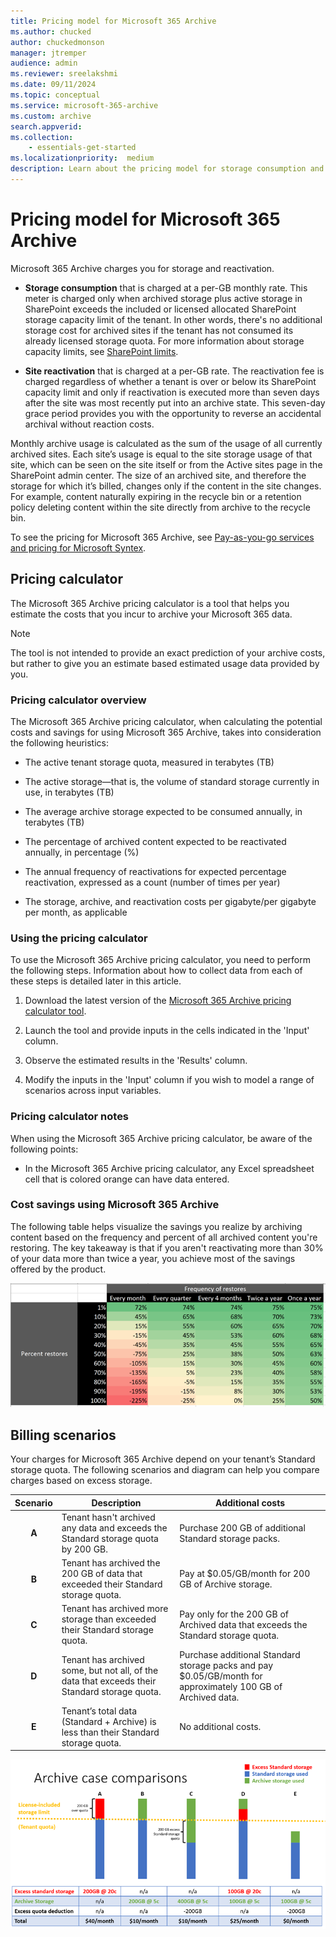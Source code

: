 ```yaml
---
title: Pricing model for Microsoft 365 Archive
ms.author: chucked
author: chuckedmonson
manager: jtremper
audience: admin
ms.reviewer: sreelakshmi
ms.date: 09/11/2024
ms.topic: conceptual
ms.service: microsoft-365-archive
ms.custom: archive
search.appverid:
ms.collection:
    - essentials-get-started
ms.localizationpriority:  medium
description: Learn about the pricing model for storage consumption and site reactivation in Microsoft 365 Archive.
---
```


# Pricing model for Microsoft 365 Archive

Microsoft 365 Archive charges you for storage and reactivation.

- **Storage consumption** that is charged at a per-GB monthly rate. This meter is charged only when archived storage plus active storage in SharePoint exceeds the included or licensed allocated SharePoint storage capacity limit of the tenant. In other words, there's no additional storage cost for archived sites if the tenant has not consumed its already licensed storage quota. For more information about storage capacity limits, see [SharePoint limits](/office365/servicedescriptions/sharepoint-online-service-description/sharepoint-online-limits).

- **Site reactivation** that is charged at a per-GB rate. The reactivation fee is charged regardless of whether a tenant is over or below its SharePoint capacity limit and only if reactivation is executed more than seven days after the site was most recently put into an archive state. This seven-day grace period provides you with the opportunity to reverse an accidental archival without reaction costs.  

Monthly archive usage is calculated as the sum of the usage of all currently archived sites. Each site’s usage is equal to the site storage usage of that site, which can be seen on the site itself or from the Active sites page in the SharePoint admin center. The size of an archived site, and therefore the storage for which it’s billed, changes only if the content in the site changes. For example, content naturally expiring in the recycle bin or a retention policy deleting content within the site directly from archive to the recycle bin.

To see the pricing for Microsoft 365 Archive, see [Pay-as-you-go services and pricing for Microsoft Syntex](/microsoft-365/syntex/syntex-pay-as-you-go-services).

## Pricing calculator

The Microsoft 365 Archive pricing calculator is a tool that helps you estimate the costs that you incur to archive your Microsoft 365 data.

> [!NOTE]
> The tool is not intended to provide an exact prediction of your archive costs, but rather to give you an estimate based estimated usage data provided by you.

### Pricing calculator overview

The Microsoft 365 Archive pricing calculator, when calculating the potential costs and savings for using Microsoft 365 Archive, takes into consideration the following heuristics:

- The active tenant storage quota, measured in terabytes (TB)

- The active storage—that is, the volume of standard storage currently in use, in terabytes (TB)

- The average archive storage expected to be consumed annually, in terabytes (TB)

- The percentage of archived content expected to be reactivated annually, in percentage (%)

- The annual frequency of reactivations for expected percentage reactivation, expressed as a count (number of times per year)

- The storage, archive, and reactivation costs per gigabyte/per gigabyte per month, as applicable

### Using the pricing calculator

To use the Microsoft 365 Archive pricing calculator, you need to perform the following steps. Information about how to collect data from each of these steps is detailed later in this article.

1. Download the latest version of the [Microsoft 365 Archive pricing calculator tool](https://aka.ms/Microsoft365ArchiveCostCalculator).

2. Launch the tool and provide inputs in the cells indicated in the 'Input' column.

3. Observe the estimated results in the 'Results' column.

4. Modify the inputs in the 'Input' column if you wish to model a range of scenarios across input variables.

### Pricing calculator notes

When using the Microsoft 365 Archive pricing calculator, be aware of the following points:

- In the Microsoft 365 Archive pricing calculator, any Excel spreadsheet cell that is colored orange can have data entered.

### Cost savings using Microsoft 365 Archive

The following table helps visualize the savings you realize by archiving content based on the frequency and percent of all archived content you're restoring. The key takeaway is that if you aren't reactivating more than 30% of your data more than twice a year, you achieve most of the savings offered by the product.

![Table showing the COGS savings if you archive with Microsoft 365 Archive.](../media/m365-archive/archive-cogs-savings.png)

## Billing scenarios

Your charges for Microsoft 365 Archive depend on your tenant’s Standard storage quota. The following scenarios and diagram can help you compare charges based on excess storage.

|Scenario  |Description  |Additional costs  |
|:---------:|---------|---------|
|**A**     |Tenant hasn't archived any data and exceeds the Standard storage quota by 200 GB.         |Purchase 200 GB of additional Standard storage packs.         |
|**B**     |Tenant has archived the 200 GB of data that exceeded their Standard storage quota.         |Pay at $0.05/GB/month for 200 GB of Archive storage.         |
|**C**     |Tenant has archived more storage than exceeded their Standard storage quota.         |Pay only for the 200 GB of Archived data that exceeds the Standard storage quota.         |
|**D**     |Tenant has archived some, but not all, of the data that exceeds their Standard storage quota.         |Purchase additional Standard storage packs and pay $0.05/GB/month for approximately 100 GB of Archived data.         |
|**E**     |Tenant’s total data (Standard + Archive) is less than their Standard storage quota.         |No additional costs.         |

![Diagram showing comparisons for five archive scenarios.](../media/m365-archive/archive-billing-scenarios-diagram.png)

